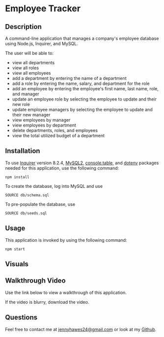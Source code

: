 # Employee Tracker

## Description

A command-line application that manages a company's employee database using Node.js, Inquirer, and MySQL.

The user will be able to:
- view all departments
- view all roles
- view all employees
- add a department by entering the name of a department
- add a role by entering the name, salary, and department for the role
- add an employee by entering the employee's first name, last name, role, and manager
- update an employee role by selecting the employee to update and their new role
- update employee managers by selecting the employee to update and their new manager
- view employees by manager
- view employees by department
- delete departments, roles, and employees
- view the total utilized budget of a department

## Installation

To use [Inquirer](https://www.npmjs.com/package/inquirer/v/8.2.4) version 8.2.4, [MySQL2](https://www.npmjs.com/package/mysql2), [console.table](https://www.npmjs.com/package/console.table), and [dotenv](https://www.npmjs.com/package/dotenv) packages needed for this application, use the following command:
```
npm install
``` 

To create the database, log into MySQL and use
```
SOURCE db/schema.sql
```

To pre-populate the database, use
```
SOURCE db/seeds.sql
```

## Usage

This application is invoked by using the following command:
``` 
npm start
```

## Visuals



## Walkthrough Video
Use the link below to view a walkthrough of this application.



If the video is blurry, download the video.


## Questions

Feel free to contact me at jennyhawes24@gmail.com or look at my [Github](https://github.com/JenniferKiesler).